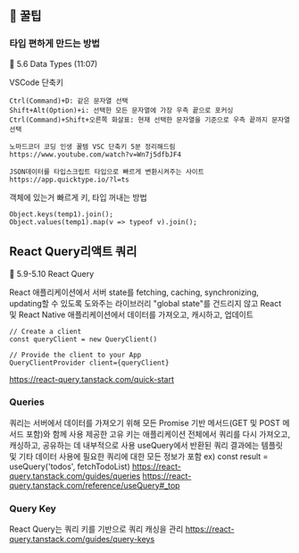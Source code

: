 ## 🥞 꿀팁

### 타입 편하게 만드는 방법

📌 5.6 Data Types (11:07)

VSCode 단축키

```
Ctrl(Command)+D: 같은 문자열 선택
Shift+Alt(Option)+i: 선택한 모든 문자열에 가장 우측 끝으로 포커싱
Ctrl(Command)+Shift+오른쪽 화살표: 현재 선택한 문자열을 기준으로 우측 끝까지 문자열 선택
```

```
노마드코더 코딩 인생 꿀템 VSC 단축키 5분 정리해드림
https://www.youtube.com/watch?v=Wn7j5dfbJF4

JSON데이터를 타입스크립트 타입으로 빠르게 변환시켜주는 사이트
https://app.quicktype.io/?l=ts
```

객체에 있는거 빠르게 키, 타입 꺼내는 방법

```
Object.keys(temp1).join();
Object.values(temp1).map(v => typeof v).join();
```



## React Query리액트 쿼리

📌 5.9-5.10 React Query

React 애플리케이션에서 서버 state를 fetching, caching, synchronizing, updating할 수 있도록 도와주는 라이브러리
"global state"를 건드리지 않고 React 및 React Native 애플리케이션에서 데이터를 가져오고, 캐시하고, 업데이트

```
// Create a client
const queryClient = new QueryClient()

// Provide the client to your App
QueryClientProvider client={queryClient}
```

https://react-query.tanstack.com/quick-start



### Queries

쿼리는 서버에서 데이터를 가져오기 위해 모든 Promise 기반 메서드(GET 및 POST 메서드 포함)와 함께 사용
제공한 고유 키는 애플리케이션 전체에서 쿼리를 다시 가져오고, 캐싱하고, 공유하는 데 내부적으로 사용
useQuery에서 반환된 쿼리 결과에는 템플릿 및 기타 데이터 사용에 필요한 쿼리에 대한 모든 정보가 포함
ex) const result = useQuery('todos', fetchTodoList)
https://react-query.tanstack.com/guides/queries
https://react-query.tanstack.com/reference/useQuery#_top



### Query Key

React Query는 쿼리 키를 기반으로 쿼리 캐싱을 관리
https://react-query.tanstack.com/guides/query-keys
